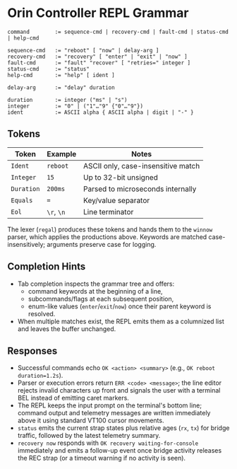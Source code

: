 # Orin Controller REPL Grammar

```
command        := sequence-cmd | recovery-cmd | fault-cmd | status-cmd | help-cmd

sequence-cmd   := "reboot" [ "now" | delay-arg ]
recovery-cmd   := "recovery" [ "enter" | "exit" | "now" ]
fault-cmd      := "fault" "recover" [ "retries=" integer ]
status-cmd     := "status"
help-cmd       := "help" [ ident ]

delay-arg      := "delay" duration

duration       := integer ("ms" | "s")
integer        := "0" | ("1"…"9" {"0"…"9"})
ident          := ASCII alpha { ASCII alpha | digit | "-" }
```

## Tokens

| Token        | Example      | Notes                               |
|--------------|--------------|-------------------------------------|
| `Ident`      | `reboot`     | ASCII only, case-insensitive match  |
| `Integer`    | `15`         | Up to 32-bit unsigned               |
| `Duration`   | `200ms`      | Parsed to microseconds internally   |
| `Equals`     | `=`          | Key/value separator                 |
| `Eol`        | `\r`, `\n`   | Line terminator                     |

The lexer (`regal`) produces these tokens and hands them to the `winnow` parser, which applies the productions above. Keywords are matched case-insensitively; arguments preserve case for logging.

## Completion Hints

- Tab completion inspects the grammar tree and offers:
  - command keywords at the beginning of a line,
  - subcommands/flags at each subsequent position,
  - enum-like values (`enter`/`exit`/`now`) once their parent keyword is resolved.
- When multiple matches exist, the REPL emits them as a columnized list and leaves the buffer unchanged.

## Responses

- Successful commands echo `OK <action> <summary>` (e.g., `OK reboot duration=1.2s`).
- Parser or execution errors return `ERR <code> <message>`; the line editor rejects invalid characters up front and signals the user with a terminal BEL instead of emitting caret markers.
- The REPL keeps the input prompt on the terminal's bottom line; command output and telemetry messages are written immediately above it using standard VT100 cursor movements.
- `status` emits the current strap states plus relative ages (`rx`, `tx`) for bridge traffic, followed by the latest telemetry summary.
- `recovery now` responds with `OK recovery waiting-for-console` immediately and emits a follow-up event once bridge activity releases the REC strap (or a timeout warning if no activity is seen).
